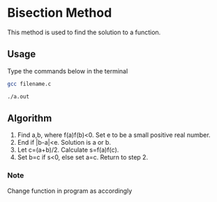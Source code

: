 # Bisection Method
This method is used to find the solution to a function.

## Usage
Type the commands below in the terminal
```bash
gcc filename.c
```
```bash
./a.out
```

## Algorithm
1. Find a,b, where f(a)f(b)<0. Set e to be a small positive real number.
2. End if |b-a|<e. Solution is a or b.
3. Let c=(a+b)/2. Calculate s=f(a)f(c).
4. Set b=c if s<0, else set a=c. Return to step 2. 

### Note
Change function in program as accordingly
